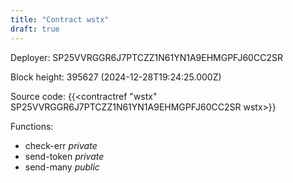 ```yaml
---
title: "Contract wstx"
draft: true
---
```

Deployer: SP25VVRGGR6J7PTCZZ1N61YN1A9EHMGPFJ60CC2SR


 



Block height: 395627 (2024-12-28T19:24:25.000Z)

Source code: {{<contractref "wstx" SP25VVRGGR6J7PTCZZ1N61YN1A9EHMGPFJ60CC2SR wstx>}}

Functions:

* check-err _private_
* send-token _private_
* send-many _public_
